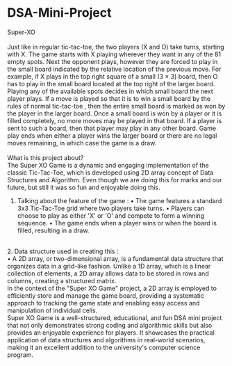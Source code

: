 # DSA-Mini-Project
 Super-XO  
<br>
Just like in regular tic-tac-toe, the two players (X and O) take turns, starting with X. The game starts with X playing wherever they want in any of the 81 empty spots. Next the opponent plays, however they are forced to play in the small board indicated by the relative location of the previous move. For example, if X plays in the top right square of a small (3 × 3) board, then O has to play in the small board located at the top right of the larger board. Playing any of the available spots decides in which small board the next player plays.
If a move is played so that it is to win a small board by the rules of normal tic-tac-toe , then the entire small board is marked as won by the player in the larger board. Once a small board is won by a player or it is filled completely, no more moves may be played in that board. If a player is sent to such a board, then that player may play in any other board. Game play ends when either a player wins the larger board or there are no legal moves remaining, in which case the game is a draw.
<br>
<br>
What is this project about?
<br>
The Super XO Game is a dynamic and engaging implementation of the classic Tic-Tac-Toe, which is developed using 2D array concept of Data Structures and Algorithm. Even though we are doing this for marks and our future, but still it was so fun and enjoyable doing this.
<br>
1.	Talking about the feature of the game : 
•	The game features a standard 3x3 Tic-Tac-Toe grid where two players take turns.
•	Players can choose to play as either 'X' or 'O' and compete to form a winning sequence.
•	The game ends when a player wins or when the board is filled, resulting in a draw.
<br>
2.	Data structure used in creating this :
<br>
•	A 2D array, or two-dimensional array, is a fundamental data structure that organizes data in a grid-like fashion. Unlike a 1D array, which is a linear collection of elements, a 2D array allows data to be stored in rows and columns, creating a structured matrix.
<br>
In the context of the "Super XO Game" project, a 2D array is employed to efficiently store and manage the game board, providing a systematic approach to tracking the game state and enabling easy access and manipulation of individual cells.
<br>
Super XO Game is a well-structured, educational, and fun DSA mini project that not only demonstrates strong coding and algorithmic skills but also provides an enjoyable experience for players. It showcases the practical application of data structures and algorithms in real-world scenarios, making it an excellent addition to the university's computer science program.

